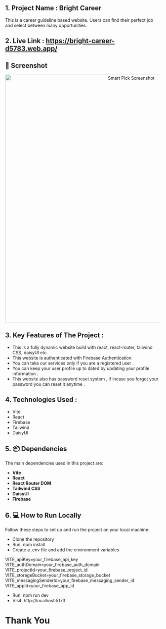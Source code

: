 ## 1. Project Name : Bright Career
This is a career guideline based website. Users can find their perfect job and select between many opportunities.

## 2. Live Link : https://bright-career-d5783.web.app/


## 📸 Screenshot 
<div align="center">
   <img src="https://i.ibb.co.com/pvdMPNq5/screencapture-smartpick-01-web-app-2025-02-05-19-23-49.png" alt="Smart Pick Screenshot" width="800px"/>
</div>

## 3. Key Features of The Project :
 -  This is a fully dynamic website build with react, react-router, tailwind CSS, daisyUI etc.
 -  This website is authenticated with Firebase Authentication 
 -  You can take our services only if you are a registered user .
 -  You can keep your user profile up to dated by updating your profile information .
 -  This website also has password reset system , if incase you forgot your password you can reset it anytime .

## 4. Technologies Used :
 - Vite
 - React
 - Firebase
 - Tailwind
 - DaisyUI

## 5. 📦 Dependencies
The main dependencies used in this project are:
- **Vite**
- **React**
- **React Router DOM**
- **Tailwind CSS**
- **DaisyUI**
- **Firebase**

## 6. 💻 How to Run Locally
Follow these steps to set up and run the project on your local machine:

 - Clone the repository
 - Run: npm install
 - Create a .env file and add the environment variables
   
 VITE_apiKey=your_firebase_api_key <br>
 VITE_authDomain=your_firebase_auth_domain<br>
 VITE_projectId=your_firebase_project_id<br>
 VITE_storageBucket=your_firebase_storage_bucket<br>
 VITE_messagingSenderId=your_firebase_messaging_sender_id<br>
 VITE_appId=your_firebase_app_id

 - Run: npm run dev
 - Visit: http://localhost:5173

#
# Thank You


